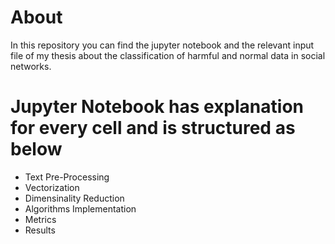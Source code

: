 # About

In this repository you can find the jupyter notebook and the relevant input file of my thesis about the classification of harmful and normal data in social networks. 

# Jupyter Notebook has explanation for every cell and is structured as below

* Text Pre-Processing
* Vectorization
* Dimensinality Reduction
* Algorithms Implementation
* Metrics
* Results

